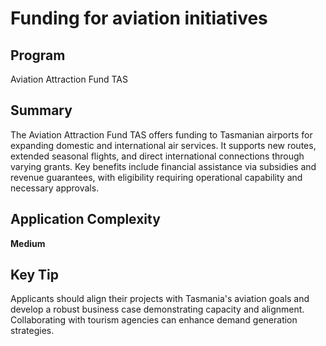 # Funding for aviation initiatives
  
## Program
Aviation Attraction Fund TAS

## Summary
The Aviation Attraction Fund TAS offers funding to Tasmanian airports for expanding domestic and international air services. It supports new routes, extended seasonal flights, and direct international connections through varying grants. Key benefits include financial assistance via subsidies and revenue guarantees, with eligibility requiring operational capability and necessary approvals.

## Application Complexity
**Medium**

## Key Tip
Applicants should align their projects with Tasmania's aviation goals and develop a robust business case demonstrating capacity and alignment. Collaborating with tourism agencies can enhance demand generation strategies.
